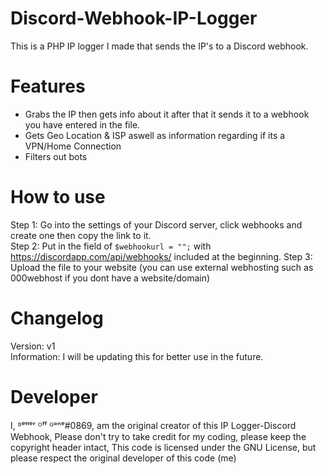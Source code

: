 # Discord-Webhook-IP-Logger
This is a PHP IP logger I made that sends the IP's to a Discord webhook.  
# Features
- Grabs the IP then gets info about it after that it sends it to a webhook you have entered in the file.  
- Gets Geo Location & ISP aswell as information regarding if its a VPN/Home Connection  
- Filters out bots  
# How to use
Step 1: Go into the settings of your Discord server, click webhooks and create one then copy the link to it.  
Step 2: Put in the field of `$webhookurl = "";` with https://discordapp.com/api/webhooks/ included at the beginning.
Step 3: Upload the file to your website (you can use external webhosting such as 000webhost if you dont have a website/domain)


# Changelog
Version: v1
<br>Information: I will be updating this for better use in the future.

# Developer
I, ᴮᵉᵗᵗᵉʳ ᴼᶠᶠ ᴳᵒⁿᵉ#0869, am the original creator of this IP Logger-Discord Webhook,
Please don't try to take credit for my coding, please keep the copyright header intact,
This code is licensed under the GNU License, but please respect the original developer of this code (me)
